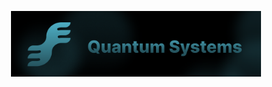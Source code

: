 <p align="center"><a href="#" target="_blank"><img src="https://github.com/systems-quantum/.github/blob/main/QuantumSystems_Banner_Colored.png?raw=true" width="400"></a></p>
